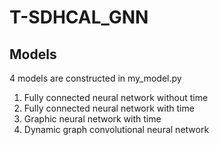 # T-SDHCAL_GNN

## Models
4 models are constructed in my_model.py

1. Fully connected neural network without time
2. Fully connected neural network with time
3. Graphic neural network with time
4. Dynamic graph convolutional neural network
